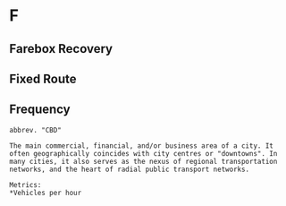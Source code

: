 # F

## Farebox Recovery

## Fixed Route

## Frequency
```{tabbed} Definition
abbrev. "CBD"

The main commercial, financial, and/or business area of a city. It often geographically coincides with city centres or "downtowns". In many cities, it also serves as the nexus of regional transportation networks, and the heart of radial public transport networks.
```
```{tabbed} Application
Metrics:
*Vehicles per hour
```
